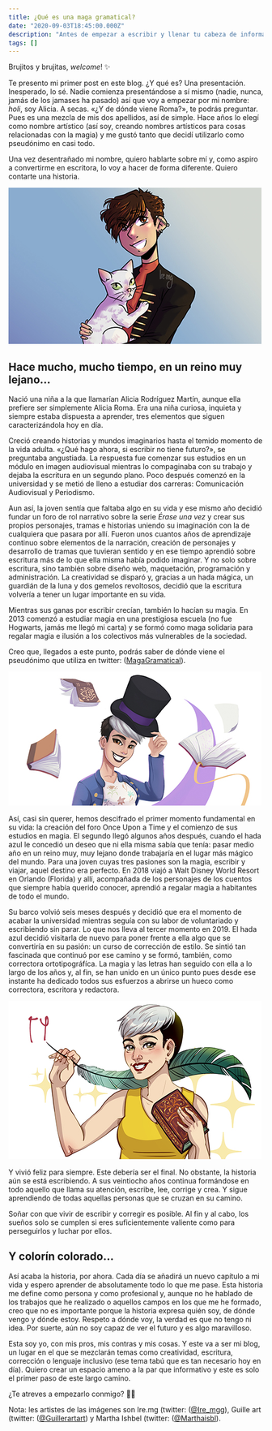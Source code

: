 ```yaml
---
title: ¿Qué es una maga gramatical?
date: "2020-09-03T18:45:00.000Z"
description: "Antes de empezar a escribir y llenar tu cabeza de información y de cosas varias, me gustaría presentarme. Holi, soy Alicia y, aunque mi apellido real no es Roma, queda chulo, ¿no?"
tags: []
---
```

Brujitos y brujitas, _welcome_! ✨

Te presento mi primer post en este blog. ¿Y qué es? Una presentación. Inesperado, lo sé. Nadie comienza presentándose a sí mismo (nadie, nunca, jamás de los jamases ha pasado) así que voy a empezar por mi nombre: _holi_, soy Alicia. A secas. «¿Y de dónde viene Roma?», te podrás preguntar. Pues es una mezcla de mis dos apellidos, así de simple. Hace años lo elegí como nombre artístico (así soy, creando nombres artísticos para cosas relacionadas con la magia) y me gustó tanto que decidí utilizarlo como pseudónimo en casi todo.

Una vez desentrañado mi nombre, quiero hablarte sobre mí y, como aspiro a convertirme en escritora, lo voy a hacer de forma diferente. Quiero contarte una historia. 

![Artista: Ire.mg.](./Ali-1.jpg)


## Hace mucho, mucho tiempo, en un reino muy lejano...

Nació una niña a la que llamarían Alicia Rodríguez Martín, aunque ella prefiere ser simplemente Alicia Roma. Era una niña curiosa, inquieta y siempre estaba dispuesta a aprender, tres elementos que siguen caracterizándola hoy en día.

Creció creando historias y mundos imaginarios hasta el temido momento de la vida adulta. «¿Qué hago ahora, si escribir no tiene futuro?», se preguntaba angustiada. La respuesta fue comenzar sus estudios en un módulo en imagen audiovisual mientras lo compaginaba con su trabajo y dejaba la escritura en un segundo plano. Poco después comenzó en la universidad y se metió de lleno a estudiar dos carreras: Comunicación Audiovisual y Periodismo.

Aun así, la joven sentía que faltaba algo en su vida y ese mismo año decidió fundar un foro de rol narrativo sobre la serie _Érase una vez_ y crear sus propios personajes, tramas e historias uniendo su imaginación con la de cualquiera que pasara por allí. Fueron unos cuantos años de aprendizaje continuo sobre elementos de la narración, creación de personajes y desarrollo de tramas que tuvieran sentido y en ese tiempo aprendió sobre escritura más de lo que ella misma había podido imaginar. Y no solo sobre escritura, sino también sobre diseño web, maquetación, programación y administración. La creatividad se disparó y, gracias a un hada mágica, un guardián de la luna y dos gemelos revoltosos, decidió que la escritura volvería a tener un lugar importante en su vida.

Mientras sus ganas por escribir crecían, también lo hacían su magia. En 2013 comenzó a estudiar magia en una prestigiosa escuela (no fue Hogwarts, jamás me llegó mi carta) y se formó como maga solidaria para regalar magia e ilusión a los colectivos más vulnerables de la sociedad. 

Creo que, llegados a este punto, podrás saber de dónde viene el pseudónimo que utiliza en twitter: ([MagaGramatical](https://twitter.com/MagaGramatical)).

![Artista: Guille art.](./Ali-2.jpg)

Así, casi sin querer, hemos descifrado el primer momento fundamental en su vida: la creación del foro Once Upon a Time y el comienzo de sus estudios en magia. El segundo llegó algunos años después, cuando el hada azul le concedió un deseo que ni ella misma sabía que tenía: pasar medio año en un reino muy, muy lejano donde trabajaría en el lugar más mágico del mundo. Para una joven cuyas tres pasiones son la magia, escribir y viajar, aquel destino era perfecto. En 2018 viajó a Walt Disney World Resort en Orlando (Florida) y allí, acompañada de los personajes de los cuentos que siempre había querido conocer, aprendió a regalar magia a habitantes de todo el mundo. 

Su barco volvió seis meses después y decidió que era el momento de acabar la universidad mientras seguía con su labor de voluntariado y escribiendo sin parar. Lo que nos lleva al tercer momento en 2019. El hada azul decidió visitarla de nuevo para poner frente a ella algo que se convertiría en su pasión: un curso de corrección de estilo. Se sintió tan fascinada que continuó por ese camino y se formó, también, como correctora ortotipográfíca. La magia y las letras han seguido con ella a lo largo de los años y, al fin, se han unido en un único punto pues desde ese instante ha dedicado todos sus esfuerzos a abrirse un hueco como correctora, escritora y redactora.

![Artista: Martha Ishbel.](./Ali-3.jpg)


Y vivió feliz para siempre. Este debería ser el final. No obstante, la historia aún se está escribiendo. A sus veintiocho años continua formándose en todo aquello que llama su atención, escribe, lee, corrige y crea. Y sigue aprendiendo de todas aquellas personas que se cruzan en su camino.

Soñar con que vivir de escribir y corregir es posible. Al fin y al cabo, los sueños solo se cumplen si eres suficientemente valiente como para perseguirlos y luchar por ellos.

## Y colorín colorado...

Así acaba la historia, por ahora. Cada día se añadirá un nuevo capítulo a mi vida y espero aprender de absolutamente todo lo que me pase. Esta historia me define como persona y como profesional y, aunque no he hablado de los trabajos que he realizado o aquellos campos en los que me he formado, creo que no es importante porque la historia expresa quién soy, de dónde vengo y dónde estoy. Respeto a dónde voy, la verdad es que no tengo ni idea. Por suerte, aún no soy capaz de ver el futuro y es algo maravilloso.

Esta soy yo, con mis pros, mis contras y mis cosas. Y este va a ser mi blog, un lugar en el que se mezclarán temas como creatividad, escritura, corrección o lenguaje inclusivo (ese tema tabú que es tan necesario hoy en día). Quiero crear un espacio ameno a la par que informativo y este es solo el primer paso de este largo camino.

¿Te atreves a empezarlo conmigo? 🧙‍♀️

Nota: les artistes de las imágenes son Ire.mg (twitter: ([@Ire_mgg](https://twitter.com/Ire_mgg)), Guille art (twitter: ([@Guillerartart](https://twitter.com/Guillerartart)) y Martha Ishbel (twitter: ([@Marthaisbl](https://twitter.com/Marthaisbl)).

